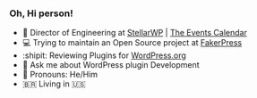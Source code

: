 ### Oh, Hi person!

- 🏤 Director of Engineering at [StellarWP](https://github.com/stellarwp) | [The Events Calendar](https://github.com/the-events-calendar) 
- 💻 Trying to maintain an Open Source project at [FakerPress](https://github.com/bordoni/fakerpress)
- :shipit: Reviewing Plugins for [WordPress.org](https://profiles.wordpress.org/bordoni)
- 🤖 Ask me about WordPress plugin Development
- 👾 Pronouns: He/Him
- 🇧🇷 Living in 🇺🇸
